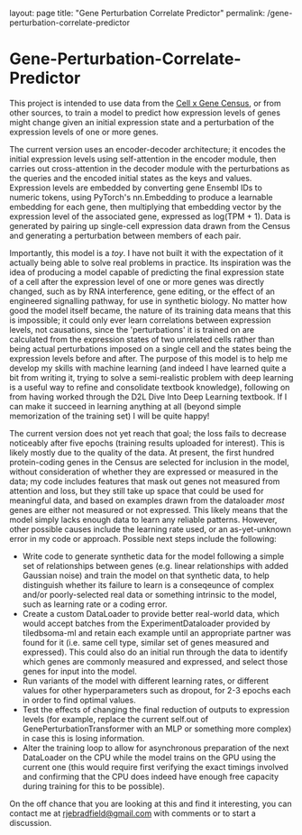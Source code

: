 layout: page
title: "Gene Perturbation Correlate Predictor"
permalink: /gene-perturbation-correlate-predictor

# Gene-Perturbation-Correlate-Predictor
This project is intended to use data from the [Cell x Gene Census](https://cellxgene.cziscience.com/), or from other sources, to train a model to predict how expression levels of genes might change given an initial expression state and a perturbation of the expression levels of one or more genes.

The current version uses an encoder-decoder architecture; it encodes the initial expression levels using self-attention in the encoder module, then carries out cross-attention in the decoder module with the perturbations as the queries and the encoded initial states as the keys and values. Expression levels are embedded by converting gene Ensembl IDs to numeric tokens, using PyTorch's nn.Embedding to produce a learnable embedding for each gene, then multiplying that embedding vector by the expression level of the associated gene, expressed as log(TPM + 1). Data is generated by pairing up single-cell expression data drawn from the Census and generating a perturbation between members of each pair.

Importantly, this model is a  *toy*. I have not built it with the expectation of it actually being able to solve real problems in practice. Its inspiration was the idea of producing a model capable of predicting the final expression state of a cell after the expression level of one or more genes was directly changed, such as by RNA interference, gene editing, or the effect of an engineered signalling pathway, for use in synthetic biology. No matter how good the model itself became, the nature of its training data means that this is impossible; it could only ever learn correlations between expression levels, not causations, since the 'perturbations' it is trained on are calculated from the expression states of two unrelated cells rather than being actual perturbations imposed on a single cell and the states being the expression levels before and after. The purpose of this model is to help me develop my skills with machine learning (and indeed I have learned quite a bit from writing it, trying to solve a semi-realistic problem with deep learning is a useful way to refine and consolidate textbook knowledge), following on from having worked through the D2L Dive Into Deep Learning textbook. If I can make it succeed in learning anything at all (beyond simple memorization of the training set) I will be quite happy!

The current version does not yet reach that goal; the loss fails to decrease noticeably after five epochs (training results uploaded for interest). This is likely mostly due to the quality of the data. At present, the first hundred protein-coding genes in the Census are selected for inclusion in the model, without consideration of whether they are expressed or measured in the data; my code includes features that mask out genes not measured from attention and loss, but they still take up space that could be used for meaningful data, and based on examples drawn from the dataloader *most* genes are either not measured or not expressed. This likely means that the model simply lacks enough data to learn any reliable patterns. However, other possible causes include the learning rate used, or an as-yet-unknown error in my code or approach. Possible next steps include the following:

- Write code to generate synthetic data for the model following a simple set of relationships between genes (e.g. linear relationships with added Gaussian noise) and train the model on that synthetic data, to help distinguish whether its failure to learn is a conseqeunce of complex and/or poorly-selected real data or something intrinsic to the model, such as learning rate or a coding error.
- Create a custom DataLoader to provide better real-world data, which would accept batches from the ExperimentDataloader provided by tiledbsoma-ml and retain each example until an appropriate partner was found for it (i.e. same cell type, similar set of genes measured and expressed). This could also do an initial run through the data to identify which genes are commonly measured and expressed, and select those genes for input into the model.
- Run variants of the model with different learning rates, or different values for other hyperparameters such as dropout, for 2-3 epochs each in order to find optimal values.
- Test the effects of changing the final reduction of outputs to expression levels (for example, replace the current self.out of GenePerturbationTransformer with an MLP or something more complex) in case this is losing information.
- Alter the training loop to allow for asynchronous preparation of the next DataLoader on the CPU while the model trains on the GPU using the current one (this would require first verifying the exact timings involved and confirming that the CPU does indeed have enough free capacity during training for this to be possible).

On the off chance that you are looking at this and find it interesting, you can contact me at rjebradfield@gmail.com with comments or to start a discussion.
